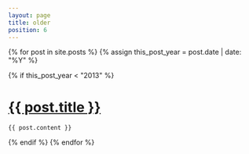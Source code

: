 ```yaml
---
layout: page
title: older
position: 6
---
```

<div class="posts">
  {% for post in site.posts %}
  {% assign this_post_year = post.date | date: "%Y" %}

  {% if this_post_year < "2013" %}
  <div class="post">
    <h1 class="post-title">
      <a href="{{ site.baseurl }}{{ post.url }}">
        {{ post.title }}
      </a>
    </h1>

    {{ post.content }}
  </div>
  {% endif %}
  {% endfor %}
</div>
